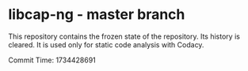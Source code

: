 # libcap-ng - master branch

This repository contains the frozen state of the repository.
Its history is cleared. It is used only for static code
analysis with Codacy.

Commit Time: 1734428691